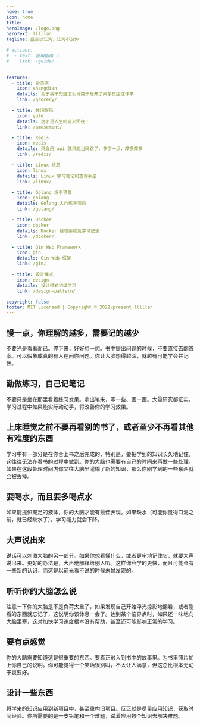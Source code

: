 ```yaml
---
home: true
icon: home
title: 
heroImage: /logo.png
heroText: lllllan
tagline: 盛意以江河，江河不及你

# actions:
#  - text: 使用指南 💡
#    link: /guide/
 

features:
  - title: 杂货店
    icon: shangdian
    details: 关于我不知道怎么分类于是开了间杂货店这件事
    link: /grocery/

  - title: 休闲娱乐
    icon: yule
    details: 这才是人生的意义所在！
    link: /amusement/

  - title: Redis
    icon: redis
    details: 只会用 api 就只能当码农了，多学一点，摩多摩多
    link: /redis/

  - title: Linux 烩总
    icon: linux
    details: Linux 学习笔记和查询手册
    link: /linux/

  - title: Golang 练手项目
    icon: golang
    details: Golang 入门练手项目
    link: /golang/

  - title: Docker
    icon: docker
    details: Docker 疑难杂项及学习记录
    link: /docker/

  - title: Gin Web Framework
    icon: gin
    details: Gin Web 框架
    link: /gin/

  - title: 设计模式
    icon: design
    details: 设计模式初级学习
    link: /design-pattern/

copyright: false
footer: MIT Licensed | Copyright © 2022-present lllllan
---
```






## 慢一点，你理解的越多，需要记的越少

不要光是看看而已。停下来，好好想一想。书中提出问题的时候，不要直接去翻答案。可以假象成真的有人在问你问题。你让大脑想得越深，就越有可能学会并记住。



## 勤做练习，自己记笔记

不要只是坐在那里看着练习发呆。拿出笔来，写一些、画一画。大量研究都证实，学习过程中如果能实际动动手，将改善你的学习效果。



## 上床睡觉之前不要再看别的书了，或者至少不再看其他有难度的东西

学习中有一部分是在你合上书之后完成的，特别是，要把学到的知识长久地记住，这往往无法在看书的过程中做到。你的大脑也需要有自己的时间来再做一些处理。如果在这段处理时间内你又往大脑里灌输了新的知识，那么你刚学到的一些东西就会被丢掉。



## 要喝水，而且要多喝点水

如果能提供充足的液体，你的大脑才能有最佳表现。如果缺水（可能你觉得口渴之前，就已经缺水了），学习能力就会下降。



## 大声说出来

说话可以刺激大脑的另一部分。如果你想看懂什么，或者更牢地记住它，就要大声说出来。更好的办法是，大声地解释给别人听。这样你会学的更快，而且可能会有一些新的认识，而这是以前光看不说的时候未曾发现的。



## 听听你的大脑怎么说

注意一下你的大脑是不是负荷太重了，如果发现自己开始浮光掠影地翻看，或者刚看的东西就忘记了，这说明你该休息一会了。达到某个临界点时，如果还一味地向大脑里塞，这对加快学习速度根本没有帮助，甚至还可能影响正常的学习。



## 要有点感觉

你的大脑需要知道这是很重要的东西。要真正融入到书中的故事里。为书里照片加上你自己的说明。你可能觉得一个笑话很别叫，不太让人满意，但这总比根本无动于衷要好。



## 设计一些东西

将学来的知识应用到新项目中，甚至重构旧项目。反正就是尽量应用知识，获取时间经验。你所需要的是一支铅笔和一个难题，试着应用数个知识去解决难题。
